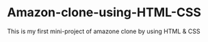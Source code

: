 # Amazon-clone-using-HTML-CSS
This is my first mini-project of amazone clone by using HTML &amp; CSS
